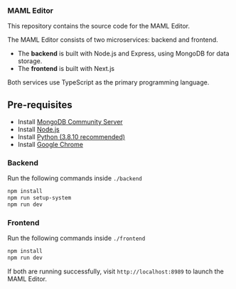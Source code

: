 ### MAML Editor

This repository contains the source code for the MAML Editor.

The MAML Editor consists of two microservices: backend and frontend.  
- The **backend** is built with Node.js and Express, using MongoDB for data storage.  
- The **frontend** is built with Next.js

Both services use TypeScript as the primary programming language.

## Pre-requisites
- Install [MongoDB Community Server](https://www.mongodb.com/docs/manual/installation/)
- Install [Node.js](https://nodejs.org/en/download)
- Install [Python (3.8.10 recommended)](https://www.python.org/downloads/)
- Install [Google Chrome](https://www.google.com/chrome/)
### Backend
Run the following commands inside ```./backend```
```bash
npm install
npm run setup-system
npm run dev
```

### Frontend
Run the following commands inside ```./frontend```
```bash
npm install
npm run dev
```

If both are running successfully, visit ```http://localhost:8989``` to launch the MAML Editor.